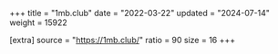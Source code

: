 +++
title = "1mb.club"
date = "2022-03-22"
updated = "2024-07-14"
weight = 15922

[extra]
source = "https://1mb.club/"
ratio = 90
size = 16
+++
